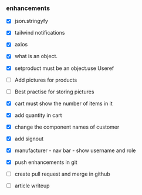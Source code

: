 ### enhancements

- [x] json.stringyfy
- [x] tailwind notifications
- [x] axios
- [x] what is an object. 
- [X] setproduct must be an object.use Useref
- [ ] Add pictures for products
- [ ] Best practise for storing pictures
- [x] cart must show the number of items in it
- [x] add quantity in cart



- [x] change the component names of customer 
- [x] add signout
- [x] manufacturer - nav bar - show username and role
- [x] push enhancements in git
- [ ] create pull request and merge in github
- [ ] article writeup


